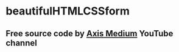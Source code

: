 # beautifulHTMLCSSform


## Free source code by <a href="https://www.youtube.com/channel/UCT72pY7IWmD8J6kv_zHjJ6A" target="_blank">Axis Medium</a> YouTube channel
